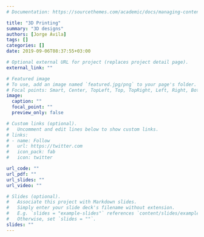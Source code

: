 ```yaml
---
# Documentation: https://sourcethemes.com/academic/docs/managing-content/

title: "3D Printing"
summary: "3D designs"
authors: [Jorge Ávila]
tags: []
categories: []
date: 2019-09-06T08:37:55+03:00

# Optional external URL for project (replaces project detail page).
external_link: ""

# Featured image
# To use, add an image named `featured.jpg/png` to your page's folder.
# Focal points: Smart, Center, TopLeft, Top, TopRight, Left, Right, BottomLeft, Bottom, BottomRight.
image:
  caption: ""
  focal_point: ""
  preview_only: false

# Custom links (optional).
#   Uncomment and edit lines below to show custom links.
# links:
# - name: Follow
#   url: https://twitter.com
#   icon_pack: fab
#   icon: twitter

url_code: ""
url_pdf: ""
url_slides: ""
url_video: ""

# Slides (optional).
#   Associate this project with Markdown slides.
#   Simply enter your slide deck's filename without extension.
#   E.g. `slides = "example-slides"` references `content/slides/example-slides.md`.
#   Otherwise, set `slides = ""`.
slides: ""
---
```

[//]: # (3D printing have been shown as a incredible useful tool for my research activities. I have been using mainly OPENSCAD and BLABLA while I finnaly have been using blabla. You can find in the github repository different pieces that I have design and the description about for what are they for. Who knows maybe you find then useful and inspiractional. I need to add the url to the git hub repository with my 3D designs.)
